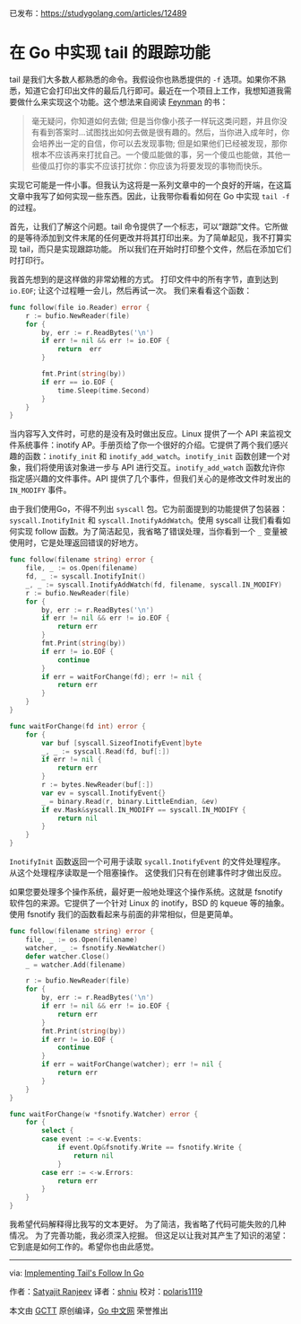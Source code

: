已发布：https://studygolang.com/articles/12489

# 在 Go 中实现 tail 的跟踪功能

tail 是我们大多数人都熟悉的命令。我假设你也熟悉提供的 `-f` 选项。如果你不熟悉，知道它会打印出文件的最后几行即可。最近在一个项目上工作，我想知道我需要做什么来实现这个功能。这个想法来自阅读 [Feynman](http://amzn.to/2AIWVuX) 的书：

> 毫无疑问，你知道如何去做; 但是当你像小孩子一样玩这类问题，并且你没有看到答案时...试图找出如何去做是很有趣的。然后，当你进入成年时，你会培养出一定的自信，你可以去发现事物; 但是如果他们已经被发现，那你根本不应该再来打扰自己。一个傻瓜能做的事，另一个傻瓜也能做，其他一些傻瓜打你的事实不应该打扰你：你应该为将要发现的事物而快乐。

实现它可能是一件小事。但我认为这将是一系列文章中的一个良好的开端，在这篇文章中我写了如何实现一些东西。因此，让我带你看看如何在 Go 中实现 `tail -f` 的过程。

首先，让我们了解这个问题。tail 命令提供了一个标志，可以“跟踪”文件。它所做的是等待添加到文件末尾的任何更改并将其打印出来。为了简单起见，我不打算实现 tail，而只是实现跟踪功能。 所以我们在开始时打印整个文件，然后在添加它们时打印行。

我首先想到的是这样做的非常幼稚的方式。 打印文件中的所有字节，直到达到 `io.EOF`; 让这个过程睡一会儿，然后再试一次。 我们来看看这个函数：

```go
func follow(file io.Reader) error {
	r := bufio.NewReader(file)
	for {
		by, err := r.ReadBytes('\n')
		if err != nil && err != io.EOF {
			return  err
		}

		fmt.Print(string(by))
		if err == io.EOF {
			time.Sleep(time.Second)
		}
	}
}
```

当内容写入文件时，可悲的是没有及时做出反应。Linux 提供了一个 API 来监视文件系统事件：inotify AP。手册页给了你一个很好的介绍。它提供了两个我们感兴趣的函数：`inotify_init` 和 `inotify_add_watch`。`inotify_init` 函数创建一个对象，我们将使用该对象进一步与 API 进行交互。`inotify_add_watch` 函数允许你指定感兴趣的文件事件。API 提供了几个事件，但我们关心的是修改文件时发出的 `IN_MODIFY` 事件。

由于我们使用Go，不得不列出 `syscall` 包。它为前面提到的功能提供了包装器：`syscall.InotifyInit` 和 `syscall.InotifyAddWatch`。使用 syscall 让我们看看如何实现 follow 函数。为了简洁起见，我省略了错误处理，当你看到一个 `_` 变量被使用时，它是处理返回错误的好地方。

```go
func follow(filename string) error {
	file, _ := os.Open(filename)
	fd, _ := syscall.InotifyInit()
	_, _ := syscall.InotifyAddWatch(fd, filename, syscall.IN_MODIFY)
	r := bufio.NewReader(file)
	for {
		by, err := r.ReadBytes('\n')
		if err != nil && err != io.EOF {
			return err
		}
		fmt.Print(string(by))
		if err != io.EOF {
			continue
		}
		if err = waitForChange(fd); err != nil {
			return err
		}
	}
}

func waitForChange(fd int) error {
	for {
		var buf [syscall.SizeofInotifyEvent]byte
		_, _ := syscall.Read(fd, buf[:])
		if err != nil {
			return err
		}
		r := bytes.NewReader(buf[:])
		var ev = syscall.InotifyEvent{}
		_ = binary.Read(r, binary.LittleEndian, &ev)
		if ev.Mask&syscall.IN_MODIFY == syscall.IN_MODIFY {
			return nil
		}
	}
}
```

`InotifyInit` 函数返回一个可用于读取 `sycall.InotifyEvent` 的文件处理程序。从这个处理程序读取是一个阻塞操作。 这使我们只有在创建事件时才做出反应。

如果您要处理多个操作系统，最好更一般地处理这个操作系统。这就是 fsnotify 软件包的来源。它提供了一个针对 Linux 的 inotify，BSD 的 kqueue 等的抽象。使用 fsnotify 我们的函数看起来与前面的非常相似，但是更简单。

```go
func follow(filename string) error {
	file, _ := os.Open(filename)
	watcher, _ := fsnotify.NewWatcher()
	defer watcher.Close()
	_ = watcher.Add(filename)

	r := bufio.NewReader(file)
	for {
		by, err := r.ReadBytes('\n')
		if err != nil && err != io.EOF {
			return err
		}
		fmt.Print(string(by))
		if err != io.EOF {
			continue
		}
		if err = waitForChange(watcher); err != nil {
			return err
		}
	}
}

func waitForChange(w *fsnotify.Watcher) error {
	for {
		select {
		case event := <-w.Events:
			if event.Op&fsnotify.Write == fsnotify.Write {
				return nil
			}
		case err := <-w.Errors:
			return err
		}
	}
}
```

我希望代码解释得比我写的文本更好。 为了简洁，我省略了代码可能失败的几种情况。 为了完善功能，我必须深入挖掘。 但这足以让我对其产生了知识的渴望：它到底是如何工作的。希望你也由此感觉。

---

via: [Implementing Tail's Follow In Go](http://satran.in/2017/11/15/Implementing_tails_follow_in_go.html)

作者：[Satyajit Ranjeev](http://satran.in/resume/)
译者：[shniu](https://github.com/shniu)
校对：[polaris1119](https://github.com/polaris1119)

本文由 [GCTT](https://github.com/studygolang/GCTT) 原创编译，[Go 中文网](https://studygolang.com/) 荣誉推出
